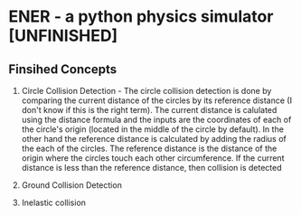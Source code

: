 # ENER - a python physics simulator [UNFINISHED]

## Finsihed Concepts

1. Circle Collision Detection - 
The circle collision detection is done by comparing the current distance of the circles by its reference distance (I don't know if this is the right term). The current distance is calulated using the distance formula and the inputs are the coordinates of each of the circle's origin (located in the middle of the circle by default). In the other hand the reference distance is calculated by adding the radius of the each of the circles. The reference distance is the distance of the origin where the circles touch each other circumference. If the current distance is less than the reference distance, then collision is detected

2. Ground Collision Detection

3. Inelastic collision
